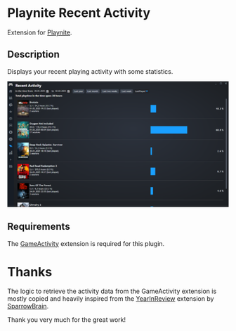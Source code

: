 # Playnite Recent Activity
Extension for [Playnite](https://playnite.link/).

## Description
Displays your recent playing activity with some statistics.

![demo screenshot](demo/Screenshot01.png)
## Requirements
The [GameActivity](https://github.com/Lacro59/playnite-gameactivity-plugin) extension is required for this plugin.

# Thanks
The logic to retrieve the activity data from the GameActivity extension is mostly copied and heavily inspired
from the [YearInReview](https://github.com/SparrowBrain/Playnite.YearInReview) extension by 
[SparrowBrain](https://github.com/SparrowBrain).

Thank you very much for the great work!
